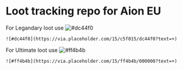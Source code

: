 # Loot tracking repo for Aion EU

For Legandary loot use ![#dc44f0](https://via.placeholder.com/15/dc44f0/dc44f0?text=+)
```
![#dc44f0](https://via.placeholder.com/15/c5f015/dc44f0?text=+)
```

For Ultimate loot use ![#ff4b4b](https://via.placeholder.com/15/ff4b4b/000000?text=+)
```
![#ff4b4b](https://via.placeholder.com/15/ff4b4b/000000?text=+)
```
